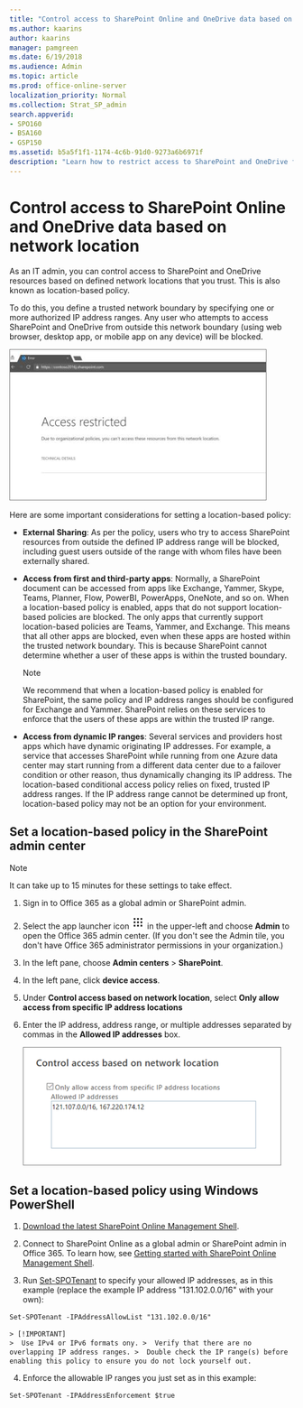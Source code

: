 ```yaml
---
title: "Control access to SharePoint Online and OneDrive data based on network location"
ms.author: kaarins
author: kaarins
manager: pamgreen
ms.date: 6/19/2018
ms.audience: Admin
ms.topic: article
ms.prod: office-online-server
localization_priority: Normal
ms.collection: Strat_SP_admin
search.appverid:
- SPO160
- BSA160
- GSP150
ms.assetid: b5a5f1f1-1174-4c6b-91d0-9273a6b6971f
description: "Learn how to restrict access to SharePoint and OneDrive from untrusted networks."
---
```


# Control access to SharePoint Online and OneDrive data based on network location

As an IT admin, you can control access to SharePoint and OneDrive resources based on defined network locations that you trust. This is also known as location-based policy.
  
To do this, you define a trusted network boundary by specifying one or more authorized IP address ranges. Any user who attempts to access SharePoint and OneDrive from outside this network boundary (using web browser, desktop app, or mobile app on any device) will be blocked.
  
![Access restricted message in browser](media/7efa9e14-cd9e-4369-8f24-c218c222025d.png)
  
Here are some important considerations for setting a location-based policy:
  
- **External Sharing**: As per the policy, users who try to access SharePoint resources from outside the defined IP address range will be blocked, including guest users outside of the range with whom files have been externally shared. 
    
- **Access from first and third-party apps**: Normally, a SharePoint document can be accessed from apps like Exchange, Yammer, Skype, Teams, Planner, Flow, PowerBI, PowerApps, OneNote, and so on. When a location-based policy is enabled, apps that do not support location-based policies are blocked. The only apps that currently support location-based policies are Teams, Yammer, and Exchange. This means that all other apps are blocked, even when these apps are hosted within the trusted network boundary. This is because SharePoint cannot determine whether a user of these apps is within the trusted boundary. 
    
    > [!NOTE]
    > We recommend that when a location-based policy is enabled for SharePoint, the same policy and IP address ranges should be configured for Exchange and Yammer. SharePoint relies on these services to enforce that the users of these apps are within the trusted IP range. 
  
- **Access from dynamic IP ranges**: Several services and providers host apps which have dynamic originating IP addresses. For example, a service that accesses SharePoint while running from one Azure data center may start running from a different data center due to a failover condition or other reason, thus dynamically changing its IP address. The location-based conditional access policy relies on fixed, trusted IP address ranges. If the IP address range cannot be determined up front, location-based policy may not be an option for your environment. 
    
## Set a location-based policy in the SharePoint admin center

> [!NOTE]
> It can take up to 15 minutes for these settings to take effect. 
  
1. Sign in to Office 365 as a global admin or SharePoint admin.
    
2. Select the app launcher icon ![The app launcher icon in Office 365](media/e5aee650-c566-4100-aaad-4cc2355d909f.png) in the upper-left and choose **Admin** to open the Office 365 admin center. (If you don't see the Admin tile, you don't have Office 365 administrator permissions in your organization.) 
    
3. In the left pane, choose **Admin centers** \> **SharePoint**.
    
4. In the left pane, click **device access**.
    
5. Under **Control access based on network location**, select **Only allow access from specific IP address locations**
    
6. Enter the IP address, address range, or multiple addresses separated by commas in the **Allowed IP addresses** box. 
    
    ![Control access option in SharePoint admin center](media/2c11f07c-ec95-4aa6-b221-4cfaba31034e.png)
  
## Set a location-based policy using Windows PowerShell

1. [Download the latest SharePoint Online Management Shell](https://go.microsoft.com/fwlink/p/?LinkId=255251).
    
2. Connect to SharePoint Online as a global admin or SharePoint admin in Office 365. To learn how, see [Getting started with SharePoint Online Management Shell](https://go.microsoft.com/fwlink/?linkid=869066).
    
3. Run [Set-SPOTenant](https://go.microsoft.com/fwlink/?linkid=872571) to specify your allowed IP addresses, as in this example (replace the example IP address "131.102.0.0/16" with your own): 
    
  ```
  Set-SPOTenant -IPAddressAllowList "131.102.0.0/16"
  ```

    > [!IMPORTANT]
    >  Use IPv4 or IPv6 formats ony. >  Verify that there are no overlapping IP address ranges. >  Double check the IP range(s) before enabling this policy to ensure you do not lock yourself out. 
  
4. Enforce the allowable IP ranges you just set as in this example:
    
  ```
  Set-SPOTenant -IPAddressEnforcement $true
  
  ```


